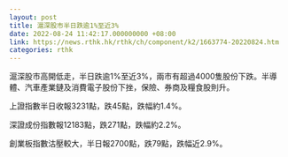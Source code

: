 ```yaml
---
layout: post
title: 滬深股市半日跌逾1%至近3%
date: 2022-08-24 11:42:17.000000000 +08:00
link: https://news.rthk.hk/rthk/ch/component/k2/1663774-20220824.htm
categories: rthk
---
```


滬深股市高開低走，半日跌逾1%至近3%，兩市有超過4000隻股份下跌。半導體、汽車產業鏈及消費電子股份下挫，保險、券商及糧食股則升。

上證指數半日收報3231點，跌45點，跌幅約1.4%。

深證成份指數報12183點，跌271點，跌幅約2.2%。

創業板指數沽壓較大，半日報2700點，跌79點，跌幅近2.9%。
